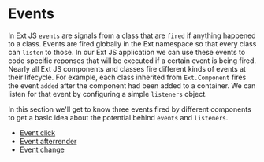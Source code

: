 # Events

In Ext JS `events` are signals from a class that are `fired` if anything happened
to a class. Events are fired globally in the Ext namespace so that every class
can `listen` to those. In our Ext JS application we can use these events to code
specific reponses that will be executed if a certain event is being fired. Nearly
all Ext JS components and classes fire different kinds of events at their
lifecycle. For example, each class inherited from `Ext.Component` fires the
event `added` after the component had been added to a container. We can listen
for that event by configuring a simple `listeners` object.

In this section we'll get to know three events fired by different components to
get a basic idea about the potential behind `events` and `listeners`.

* [Event click](./click.md)
* [Event afterrender](./afterrender.md)
* [Event change](./change.md)
